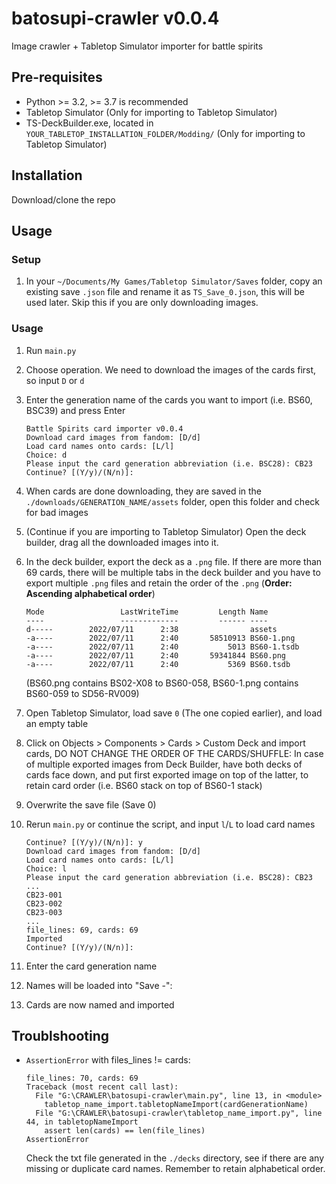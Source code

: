 # batosupi-crawler v0.0.4
Image crawler + Tabletop Simulator importer for battle spirits

## Pre-requisites
- Python >= 3.2, >= 3.7 is recommended 
- Tabletop Simulator (Only for importing to Tabletop Simulator)
- TS-DeckBuilder.exe, located in `YOUR_TABLETOP_INSTALLATION_FOLDER/Modding/` (Only for importing to Tabletop Simulator)

## Installation
Download/clone the repo

## Usage
### Setup
1. In your `~/Documents/My Games/Tabletop Simulator/Saves` folder, copy an existing save `.json` file and rename it as `TS_Save_0.json`, this will be used later. Skip this if you are only downloading images.

### Usage
1. Run `main.py`
2. Choose operation. We need to download the images of the cards first, so input `D` or `d`
3. Enter the generation name of the cards you want to import (i.e. BS60, BSC39) and press Enter
    ```
    Battle Spirits card importer v0.0.4
    Download card images from fandom: [D/d]
    Load card names onto cards: [L/l]
    Choice: d
    Please input the card generation abbreviation (i.e. BSC28): CB23
    Continue? [(Y/y)/(N/n)]: 
    ```

4. When cards are done downloading, they are saved in the `./downloads/GENERATION_NAME/assets` folder, open this folder and check for bad images
5. (Continue if you are importing to Tabletop Simulator) Open the deck builder, drag all the downloaded images into it.
6. In the deck builder, export the deck as a `.png` file. If there are more than 69 cards, there will be multiple tabs in the deck builder and you have to export multiple `.png` files and retain the order of the `.png` (**Order: Ascending alphabetical order**)

    ```
    Mode                 LastWriteTime         Length Name
    ----                 -------------         ------ ----
    d-----        2022/07/11      2:38                assets
    -a----        2022/07/11      2:40       58510913 BS60-1.png
    -a----        2022/07/11      2:40           5013 BS60-1.tsdb
    -a----        2022/07/11      2:40       59341844 BS60.png
    -a----        2022/07/11      2:40           5369 BS60.tsdb
    ```

    (BS60.png contains BS02-X08 to BS60-058, BS60-1.png contains BS60-059 to SD56-RV009)
    
7. Open Tabletop Simulator, load save `0` (The one copied earlier), and load an empty table
8. Click on Objects > Components > Cards > Custom Deck and import cards, DO NOT CHANGE THE ORDER OF THE CARDS/SHUFFLE: 
In case of multiple exported images from Deck Builder, have both decks of cards face down, and put first exported image on top of the latter, to retain card order (i.e. BS60 stack on top of BS60-1 stack)
9. Overwrite the save file (Save 0)
10. Rerun `main.py` or continue the script, and input `l`/`L` to load card names

    ```
    Continue? [(Y/y)/(N/n)]: y
    Download card images from fandom: [D/d]
    Load card names onto cards: [L/l]
    Choice: l
    Please input the card generation abbreviation (i.e. BSC28): CB23
    ...
    CB23-001
    CB23-002
    CB23-003
    ...
    file_lines: 69, cards: 69
    Imported
    Continue? [(Y/y)/(N/n)]:
    ```

11. Enter the card generation name
12. Names will be loaded into "Save -":
13. Cards are now named and imported

## Troublshooting
- `AssertionError` with files_lines != cards:
    ```
    file_lines: 70, cards: 69
    Traceback (most recent call last):
      File "G:\CRAWLER\batosupi-crawler\main.py", line 13, in <module>
        tabletop_name_import.tabletopNameImport(cardGenerationName)
      File "G:\CRAWLER\batosupi-crawler\tabletop_name_import.py", line 44, in tabletopNameImport
        assert len(cards) == len(file_lines)
    AssertionError
    ```
    
    Check the txt file generated in the `./decks` directory, see if there are any missing or duplicate card names. Remember to retain alphabetical order.
